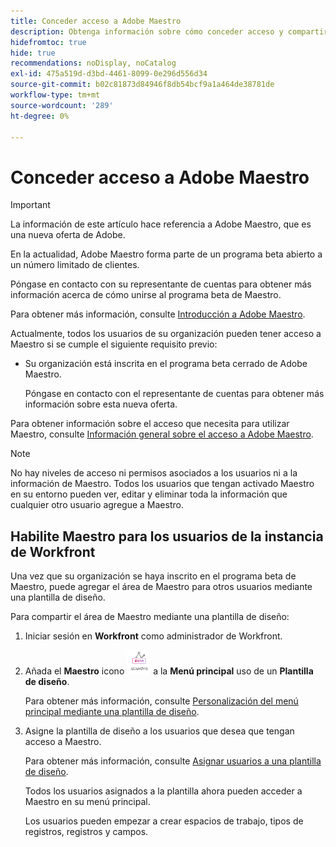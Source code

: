 ```yaml
---
title: Conceder acceso a Adobe Maestro
description: Obtenga información sobre cómo conceder acceso y compartir información en Adobe Maestro.
hidefromtoc: true
hide: true
recommendations: noDisplay, noCatalog
exl-id: 475a519d-d3bd-4461-8099-0e296d556d34
source-git-commit: b02c81873d84946f8db54bcf9a1a464de38781de
workflow-type: tm+mt
source-wordcount: '289'
ht-degree: 0%

---
```


<!--update the metadata and description when we turn this article live; also, update title after Bob adds Maestro as a product-->

# Conceder acceso a Adobe Maestro

>[!IMPORTANT]
>
>La información de este artículo hace referencia a Adobe Maestro, que es una nueva oferta de Adobe.
>
>En la actualidad, Adobe Maestro forma parte de un programa beta abierto a un número limitado de clientes.
>
>Póngase en contacto con su representante de cuentas para obtener más información acerca de cómo unirse al programa beta de Maestro.
>
>Para obtener más información, consulte [Introducción a Adobe Maestro](../maestro-overview.md).

<!-- the table will change after we implement access levels/ permissions for Maestro-->
<!-- fix the formatting on the table - some lines are way too spaced out-->

Actualmente, todos los usuarios de su organización pueden tener acceso a Maestro si se cumple el siguiente requisito previo:

* Su organización está inscrita en el programa beta cerrado de Adobe Maestro.

  Póngase en contacto con el representante de cuentas para obtener más información sobre esta nueva oferta.


Para obtener información sobre el acceso que necesita para utilizar Maestro, consulte [Información general sobre el acceso a Adobe Maestro](../access/access-overview.md).

>[!NOTE]
>
>No hay niveles de acceso ni permisos asociados a los usuarios ni a la información de Maestro. Todos los usuarios que tengan activado Maestro en su entorno pueden ver, editar y eliminar toda la información que cualquier otro usuario agregue a Maestro.

## Habilite Maestro para los usuarios de la instancia de Workfront

<!--First, contact your account manager to obtain access to the current Maestro closed beta program.-->

Una vez que su organización se haya inscrito en el programa beta de Maestro, puede agregar el área de Maestro para otros usuarios mediante una plantilla de diseño.

Para compartir el área de Maestro mediante una plantilla de diseño:

1. Iniciar sesión en **Workfront** como administrador de Workfront.

1. Añada el **Maestro** icono ![](assets/maestro-icon.png) a la **Menú principal** uso de un **Plantilla de diseño**.

   Para obtener más información, consulte [Personalización del menú principal mediante una plantilla de diseño](../../administration-and-setup/customize-workfront/use-layout-templates/customize-main-menu.md).

1. Asigne la plantilla de diseño a los usuarios que desea que tengan acceso a Maestro.

   Para obtener más información, consulte [Asignar usuarios a una plantilla de diseño](../../administration-and-setup/customize-workfront/use-layout-templates/assign-users-to-layout-template.md).

   Todos los usuarios asignados a la plantilla ahora pueden acceder a Maestro en su menú principal.

   Los usuarios pueden empezar a crear espacios de trabajo, tipos de registros, registros y campos.
